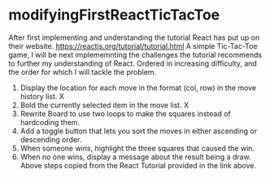 # modifyingFirstReactTicTacToe
After first implementing and understanding the tutorial React has put up on their website. https://reactjs.org/tutorial/tutorial.html
A simple Tic-Tac-Toe game, I will be next implememnting the challenges the tutorial recommends to further my understanding of React. 
Ordered in increasing difficulty, and the order for which I will tackle the problem.
1. Display the location for each move in the format (col, row) in the move history list. X
2. Bold the currently selected item in the move list. X
3. Rewrite Board to use two loops to make the squares instead of hardcoding them.
4. Add a toggle button that lets you sort the moves in either ascending or descending order.
5. When someone wins, highlight the three squares that caused the win.
6. When no one wins, display a message about the result being a draw.
Above steps copied from the React Tutorial provided in the link above.
